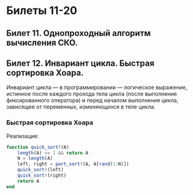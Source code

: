 # Билеты 11-20

## Билет 11. Однопроходный алгоритм вычисления СКО.

## Билет 12.  Инвариант цикла. Быстрая сортировка Хоара.

Инвариант цикла — в программировании — логическое выражение, истинное после каждого прохода тела цикла (после выполнения фиксированного оператора) и перед началом выполнения цикла, зависящее от переменных, изменяющихся в теле цикла.

### Быстрая сортировка Хоара

Реализация:
```julia
function quick_sort!(A)
    length(A) <= 1 && return A
    N = length(A)
    left, right = part_sort!(A, A[rand(1:N)])
    quick_sort!(left)
    quick_sort!(right)
    return A
end
```
